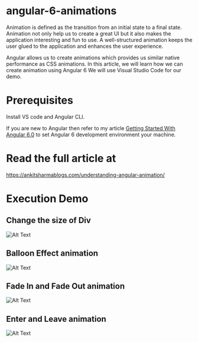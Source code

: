 # angular-6-animations
Animation is defined as the transition from an initial state to a final state. Animation not only help us to create a great UI but it also makes the application interesting and fun to use. A well-structured animation keeps the user glued to the application and enhances the user experience.

Angular allows us to create animations which provides us similar native performance as CSS animations. In this article, we will learn how we can create animation using Angular 6
We will use Visual Studio Code for our demo.
# Prerequisites
Install VS code and Angular CLI.

If you are new to Angular then refer to my article [Getting Started With Angular 6.0](http://ankitsharmablogs.com/getting-started-with-angular-6-0/) to set Angular 6 development environment your machine.
# Read the full article at

https://ankitsharmablogs.com/understanding-angular-animation/
# Execution Demo
## Change the size of Div
![Alt Text](http://ankitsharmablogs.com/wp-content/uploads/2018/09/ChangeSize.gif)
## Balloon Effect animation
![Alt Text](http://ankitsharmablogs.com/wp-content/uploads/2018/09/BalloonEffect.gif)
## Fade In and Fade Out animation
![Alt Text](http://ankitsharmablogs.com/wp-content/uploads/2018/09/FadeInOut.gif)
## Enter and Leave animation
![Alt Text](http://ankitsharmablogs.com/wp-content/uploads/2018/09/EnterLeave.gif)

